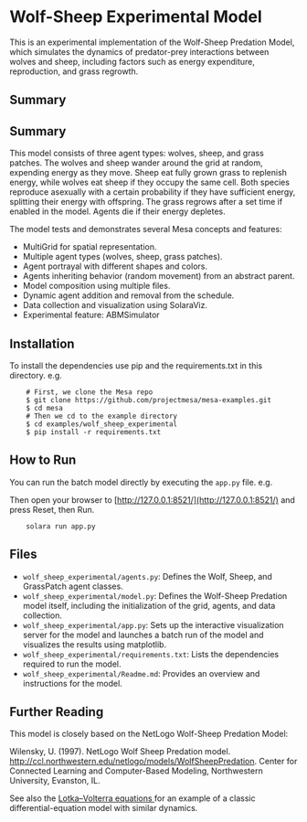 # Wolf-Sheep Experimental Model

This is an experimental implementation of the Wolf-Sheep Predation Model, which simulates the dynamics of predator-prey interactions between wolves and sheep, including factors such as energy expenditure, reproduction, and grass regrowth.

## Summary

## Summary

This model consists of three agent types: wolves, sheep, and grass patches. The wolves and sheep wander around the grid at random, expending energy as they move. Sheep eat fully grown grass to replenish energy, while wolves eat sheep if they occupy the same cell. Both species reproduce asexually with a certain probability if they have sufficient energy, splitting their energy with offspring. The grass regrows after a set time if enabled in the model. Agents die if their energy depletes.

The model tests and demonstrates several Mesa concepts and features:
 - MultiGrid for spatial representation.
 - Multiple agent types (wolves, sheep, grass patches).
 - Agent portrayal with different shapes and colors.
 - Agents inheriting behavior (random movement) from an abstract parent.
 - Model composition using multiple files.
 - Dynamic agent addition and removal from the schedule.
 - Data collection and visualization using SolaraViz.
 - Experimental feature: ABMSimulator

## Installation

To install the dependencies use pip and the requirements.txt in this directory. e.g.

```
    # First, we clone the Mesa repo
    $ git clone https://github.com/projectmesa/mesa-examples.git
    $ cd mesa
    # Then we cd to the example directory
    $ cd examples/wolf_sheep_experimental
    $ pip install -r requirements.txt
```

## How to Run

You can run the batch model directly by executing the `app.py` file. e.g.

Then open your browser to [http://127.0.0.1:8521/](http://127.0.0.1:8521/) and press Reset, then Run.

```
    solara run app.py
```

## Files

* `wolf_sheep_experimental/agents.py`: Defines the Wolf, Sheep, and GrassPatch agent classes.
* `wolf_sheep_experimental/model.py`: Defines the Wolf-Sheep Predation model itself, including the initialization of the grid, agents, and data collection.
* `wolf_sheep_experimental/app.py`: Sets up the interactive visualization server for the model and launches a batch run of the model and visualizes the results using matplotlib.
* `wolf_sheep_experimental/requirements.txt`: Lists the dependencies required to run the model.
* `wolf_sheep_experimental/Readme.md`: Provides an overview and instructions for the model.

## Further Reading

This model is closely based on the NetLogo Wolf-Sheep Predation Model:

Wilensky, U. (1997). NetLogo Wolf Sheep Predation model. http://ccl.northwestern.edu/netlogo/models/WolfSheepPredation. Center for Connected Learning and Computer-Based Modeling, Northwestern University, Evanston, IL.

See also the [Lotka–Volterra equations
](https://en.wikipedia.org/wiki/Lotka%E2%80%93Volterra_equations) for an example of a classic differential-equation model with similar dynamics.
